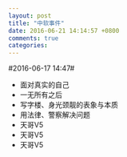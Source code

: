 ```yaml
---
layout: post
title: "中软事件"
date: 2016-06-21 14:14:57 +0800
comments: true
categories: 
---
```

#2016-06-17 14:47#

- 面对真实的自己
- 一无所有之后
- 写字楼、身光颈靓的表象与本质
- 用法律、警察解决问题
- 天哥V5
- 天哥V5
- 天哥V5
